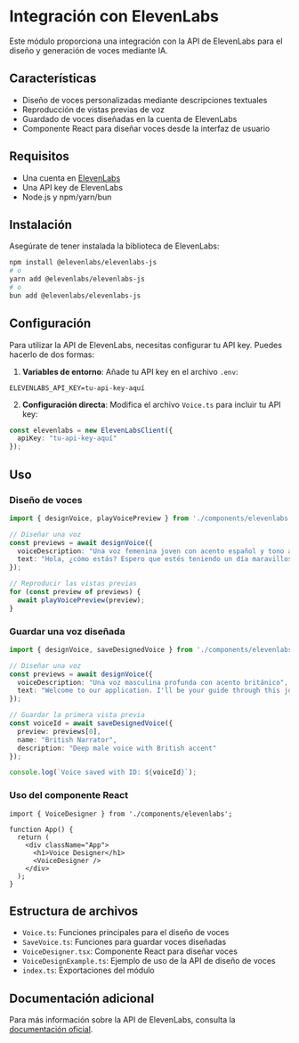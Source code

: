 # Integración con ElevenLabs

Este módulo proporciona una integración con la API de ElevenLabs para el diseño y generación de voces mediante IA.

## Características

- Diseño de voces personalizadas mediante descripciones textuales
- Reproducción de vistas previas de voz
- Guardado de voces diseñadas en la cuenta de ElevenLabs
- Componente React para diseñar voces desde la interfaz de usuario

## Requisitos

- Una cuenta en [ElevenLabs](https://elevenlabs.io/)
- Una API key de ElevenLabs
- Node.js y npm/yarn/bun

## Instalación

Asegúrate de tener instalada la biblioteca de ElevenLabs:

```bash
npm install @elevenlabs/elevenlabs-js
# o
yarn add @elevenlabs/elevenlabs-js
# o
bun add @elevenlabs/elevenlabs-js
```

## Configuración

Para utilizar la API de ElevenLabs, necesitas configurar tu API key. Puedes hacerlo de dos formas:

1. **Variables de entorno**: Añade tu API key en el archivo `.env`:

```
ELEVENLABS_API_KEY=tu-api-key-aquí
```

2. **Configuración directa**: Modifica el archivo `Voice.ts` para incluir tu API key:

```typescript
const elevenlabs = new ElevenLabsClient({
  apiKey: "tu-api-key-aquí"
});
```

## Uso

### Diseño de voces

```typescript
import { designVoice, playVoicePreview } from './components/elevenlabs';

// Diseñar una voz
const previews = await designVoice({
  voiceDescription: "Una voz femenina joven con acento español y tono amigable",
  text: "Hola, ¿cómo estás? Espero que estés teniendo un día maravilloso."
});

// Reproducir las vistas previas
for (const preview of previews) {
  await playVoicePreview(preview);
}
```

### Guardar una voz diseñada

```typescript
import { designVoice, saveDesignedVoice } from './components/elevenlabs';

// Diseñar una voz
const previews = await designVoice({
  voiceDescription: "Una voz masculina profunda con acento británico",
  text: "Welcome to our application. I'll be your guide through this journey."
});

// Guardar la primera vista previa
const voiceId = await saveDesignedVoice({
  preview: previews[0],
  name: "British Narrator",
  description: "Deep male voice with British accent"
});

console.log(`Voice saved with ID: ${voiceId}`);
```

### Uso del componente React

```tsx
import { VoiceDesigner } from './components/elevenlabs';

function App() {
  return (
    <div className="App">
      <h1>Voice Designer</h1>
      <VoiceDesigner />
    </div>
  );
}
```

## Estructura de archivos

- `Voice.ts`: Funciones principales para el diseño de voces
- `SaveVoice.ts`: Funciones para guardar voces diseñadas
- `VoiceDesigner.tsx`: Componente React para diseñar voces
- `VoiceDesignExample.ts`: Ejemplo de uso de la API de diseño de voces
- `index.ts`: Exportaciones del módulo

## Documentación adicional

Para más información sobre la API de ElevenLabs, consulta la [documentación oficial](https://elevenlabs.io/docs).